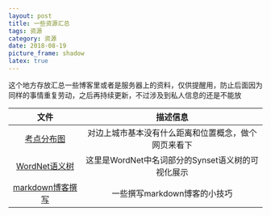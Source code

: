 ```yaml
---
layout: post
title: 一些资源汇总
tags: 资源
category: 资源
date: 2018-08-19
picture_frame: shadow
latex: true
---
```


这个地方存放汇总一些博客里或者是服务器上的资料，仅供提醒用，防止后面因为同样的事情重复劳动，之后再持续更新，不过涉及到私人信息的还是不能放

|                文件                |                       描述信息                       |
| :--------------------------------: | :--------------------------------------------------: |
|    [考点分布图](/other/exam_sites.html)     | 对边上城市基本没有什么距离和位置概念，做个网页来看下 |
| [WordNet语义树](/tac/wordnet.html) |  这里是WordNet中名词部分的Synset语义树的可视化展示   |
|   [markdown博客撰写](/info.html)   |             一些撰写markdown博客的小技巧             |


